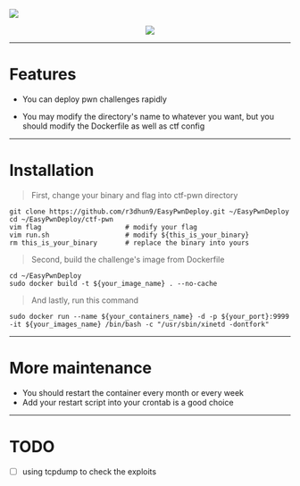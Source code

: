 ![](https://i.imgur.com/3L9cpJv.png)

<div align="center">
<a href="https://www.facebook.com/philip.chen.581"><img src="https://img.shields.io/badge/author-Redhung-green"></a>
</div>

---

# Features
* You can deploy pwn challenges rapidly

* You may modify the directory's name to whatever you want, but you should modify the Dockerfile as well as ctf config

---

# Installation
> First, change your binary and flag into ctf-pwn directory

```bash=
git clone https://github.com/r3dhun9/EasyPwnDeploy.git ~/EasyPwnDeploy
cd ~/EasyPwnDeploy/ctf-pwn
vim flag                     # modify your flag
vim run.sh                   # modify ${this_is_your_binary}
rm this_is_your_binary       # replace the binary into yours
```

> Second, build the challenge's image from Dockerfile

```dockerfile=
cd ~/EasyPwnDeploy
sudo docker build -t ${your_image_name} . --no-cache
```

> And lastly, run this command

```bash=
sudo docker run --name ${your_containers_name} -d -p ${your_port}:9999 -it ${your_images_name} /bin/bash -c "/usr/sbin/xinetd -dontfork"
```

---

# More maintenance
* You should restart the container every month or every week
* Add your restart script into your crontab is a good choice

---

# TODO
- [ ] using tcpdump to check the exploits
